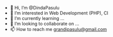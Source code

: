 - 👋 Hi, I’m @DindaPasulu
- 👀 I’m interested in Web Development (PHP), CI
- 🌱 I’m currently learning ...
- 💞️ I’m looking to collaborate on ...
- 📫 How to reach me grandipasulu@gmail.com

<!---
DindaPasulu/DindaPasulu is a ✨ special ✨ repository because its `README.md` (this file) appears on your GitHub profile.
You can click the Preview link to take a look at your changes.
--->
